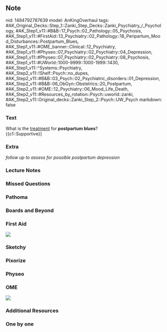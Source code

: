 ## Note
nid: 1484792787639
model: AnKingOverhaul
tags: #AK_Original_Decks::Step_1::Zanki_Step_Decks::Zanki_Psychiatry_/_Psychology, #AK_Step1_v11::#B&B::17_Psych::02_Pathology::05_Psychosis, #AK_Step1_v11::#FirstAid::13_Psychiatry::02_Pathology::18_Peripartum_Mood_Disturbances::Postpartum_Blues, #AK_Step1_v11::#OME_banner::Clinical::12_Psychiatry, #AK_Step1_v11::#Physeo::07_Psychiatry::02_Psychiatry::04_Depression, #AK_Step1_v11::#Physeo::07_Psychiatry::02_Psychiatry::08_Psychosis, #AK_Step1_v11::#UWorld::1000-9999::1000-1999::1430, #AK_Step1_v11::^Systems::Psychiatry, #AK_Step2_v11::!Shelf::Psych::no_dupes, #AK_Step2_v11::#B&B::03_Psych::02_Psychiatric_disorders::01_Depression, #AK_Step2_v11::#B&B::06_ObGyn::Obstetrics::20_Postpartum, #AK_Step2_v11::#OME::12_Psychiatry::06_Mood_Life_Death, #AK_Step2_v11::#Resources_by_rotation::Psych::uworld::zanki, #AK_Step2_v11::Original_decks::Zanki_Step_2::Psych::UW_Psych
markdown: false

### Text
<div>
  <div>
    What is the <u>treatment</u> for <b>postpartum blues</b>?
  </div>
  <div>
    {{c1::Supportive}}
  </div>
</div>

### Extra
<i>follow up to assess for possible postpartum depression</i>

### Lecture Notes


### Missed Questions


### Pathoma


### Boards and Beyond


### First Aid
<img src="tmplUbAsb.png">

### Sketchy


### Pixorize


### Physeo


### OME
<div class="ome-widget">
  <a href=
  "https://onlinemeded.org/spa/psychiatry?ref=anki"><img src=
  "_OME_AnkiFlashcards_Topic_6.png"></a>
</div>

### Additional Resources


### One by one


